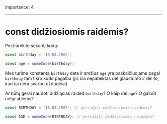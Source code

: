 importance: 4

---

# const didžiosiomis raidėmis?

Peržiūrėkite sekantį kodą:

```js
const birthday = '18.04.1982';

const age = someCode(birthday);
```

Mes turime konstantą `birthday` data ir amžius `age` yra paskaičiuojame pagal `birthday` tam tikro kodo pagalba (jis čia nepateiktas dėl glaustumo ir dėl to, kad tai nėra svarbu užduočiai).

Ar būtų gerai naudoti didžiąsias raided `birthday`? O kaip dėl `age`? O galbūt netgi abiems?

```js
const BIRTHDAY = '18.04.1982'; // perrašyti didžiosiomis raidėmis?

const AGE = someCode(BIRTHDAY); // perrašyti didžiosiomis raidėmis?
```

